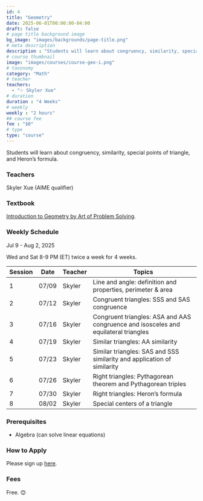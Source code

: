 ```yaml
---
id: 4
title: "Geometry"
date: 2025-06-01T00:00:00-04:00
draft: false
# page title background image
bg_image: "images/backgrounds/page-title.png"
# meta description
description : "Students will learn about congruency, similarity, special points of triangle, and Heron’s formula."
# course thumbnail
image: "images/courses/course-geo-i.png"
# taxonomy
category: "Math"
# teacher
teachers:
  - "✨ Skyler Xue"
# duration
duration : "4 Weeks"
# weekly
weekly : "2 hours"
## course fee
fee : "$0"
# type
type: "course"
---
```


Students will learn about congruency, similarity, special points of triangle, and Heron’s formula.

### Teachers

Skyler Xue (AIME qualifier)

### Textbook

[Introduction to Geometry by Art of Problem Solving](https://artofproblemsolving.com/store/item/intro-geometry).

### Weekly Schedule

Jul 9 - Aug 2, 2025

Wed and Sat 8-9 PM (ET) twice a week for 4 weeks.

|Session | Date   |  Teacher   |  Topics
|--------|--------|------------|----------
|1       | 07/09  |  Skyler    |  Line and angle: definition and properties, perimeter & area
|2       | 07/12  |  Skyler    |  Congruent triangles: SSS and SAS congruence
|3       | 07/16  |  Skyler    |  Congruent triangles: ASA and AAS congruence and isosceles and equilateral triangles
|4       | 07/19  |  Skyler    |  Similar triangles: AA similarity
|5       | 07/23  |  Skyler    |  Similar triangles: SAS and SSS similarity and application of similarity
|6       | 07/26  |  Skyler    |  Right triangles: Pythagorean theorem and Pythagorean triples
|7       | 07/30  |  Skyler    |  Right triangles: Heron’s formula
|8       | 08/02  |  Skyler    |  Special centers of a triangle

### Prerequisites

* Algebra (can solve linear equations)

### How to Apply

Please sign up [here](https://forms.gle/7zqSWiNLTpQmP1C26).

### Fees

Free. 😊
